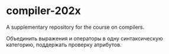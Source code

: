 # compiler-202x

A supplementary repository for the course on compilers.

Объединить выражения и операторы в одну синтаксическую категорию, поддержать проверку атрибутов.

